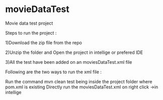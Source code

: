 # movieDataTest
Movie data test project

Steps to run the project :

1)Download the zip file from the repo

2)Unzip the folder and Open the project in intellige or prefered IDE

3)All the test have been added on an moviesDataTest.xml file

Following are the two ways to run the xml file :

Run the command mvn clean test being inside the project folder where pom.xml is existing 
Directly run the moviesDataTest.xml on right click ->in intellige
